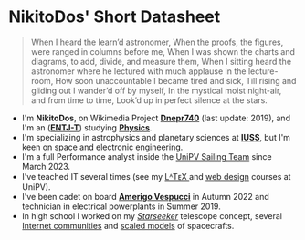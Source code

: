 # NikitoDos' Short Datasheet

> When I heard the learn’d astronomer,
> When the proofs, the figures, were ranged in columns before me,
> When I was shown the charts and diagrams, to add, divide, and measure them,
> When I sitting heard the astronomer where he lectured with much applause in the lecture-room,
> How soon unaccountable I became tired and sick,
> Till rising and gliding out I wander’d off by myself,
> In the mystical moist night-air, and from time to time,
> Look’d up in perfect silence at the stars.

+ I'm **NikitoDos**, on Wikimedia Project [**Dnepr740**](https://it.wikipedia.org/wiki/Utente:Dnepr740) (last update: 2019), and I'm an ([**ENTJ-T**](https://www.16personalities.com/entj-personality)) studying [**Physics**](https://fisica.dip.unipv.it/en).
+ I'm specializing in astrophysics and planetary sciences at [**IUSS**](https://www.iusspavia.it/en), but I'm keen on space and electronic engineering.
+ I'm a full Performance analyst inside the [UniPV Sailing Team](http://www.sailingteamunipv.it/) since March 2023.
+ I've teached IT several times (see my [ LᴬTᴇX ](https://github.com/nikitodos/latex) and [web design](https://github.com/nikitodos/webdesign_intro) courses at UniPV).
+ I've been cadet on board [**Amerigo Vespucci**](https://en.wikipedia.org/wiki/Italian_training_ship_Amerigo_Vespucci) in Autumn 2022 and technician in electrical powerplants in Summer 2019.
+ In high school I worked on my [*Starseeker*](https://github.com/nikitodos/starseeker) telescope concept, several [Internet communities](https://github.com/nikitodos/FirstNotes) and [scaled models](https://github.com/nikitodos/3D_Collection) of spacecrafts.
